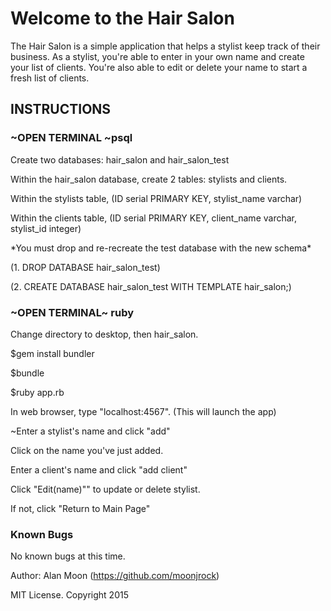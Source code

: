 <h1>Welcome to the Hair Salon</h1>

The Hair Salon is a simple application that helps a stylist keep track of
their business. As a stylist, you're able to enter in your own name
and create your list of clients. You're also able to edit or delete your name to start a fresh list of clients.

<h2>INSTRUCTIONS</h2>

<h3>~OPEN TERMINAL ~psql</h3>
Create two databases: hair_salon and hair_salon_test
 <p>Within the hair_salon database, create 2 tables: stylists and clients.</p>
 <p>Within the stylists table, (ID serial PRIMARY KEY, stylist_name varchar)</p>
 <p>Within the clients table, (ID serial PRIMARY KEY, client_name varchar, stylist_id integer)</p>
 <p>*You must drop and re-recreate the test database with the new schema*</p>
 <p>(1. DROP DATABASE hair_salon_test)</p>
 <p>(2. CREATE DATABASE hair_salon_test WITH TEMPLATE hair_salon;)</p>

<h3>~OPEN TERMINAL~ ruby</h3>
<p>Change directory to desktop, then hair_salon.</p>
<p>$gem install bundler</p>
<p>$bundle</p>
<p>$ruby app.rb</p>
<p>In web browser, type "localhost:4567". (This will launch the app)</p>

<p>~Enter a stylist's name and click "add"</p>
<p>Click on the name you've just added.</p>
<p>Enter a client's name and click "add client"</p>
<p>Click "Edit(name)"" to update or delete stylist.</p>
<p>If not, click "Return to Main Page"</p>


<h3>Known Bugs</h3>
<p>No known bugs at this time.</p>

Author: Alan Moon (https://github.com/moonjrock)

MIT License. Copyright 2015

